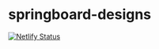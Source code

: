 # springboard-designs

[![Netlify Status](https://api.netlify.com/api/v1/badges/3bbe8957-d16b-481b-8a77-ec0712541fdd/deploy-status)](https://app.netlify.com/sites/youthful-knuth-a715af/deploys)

